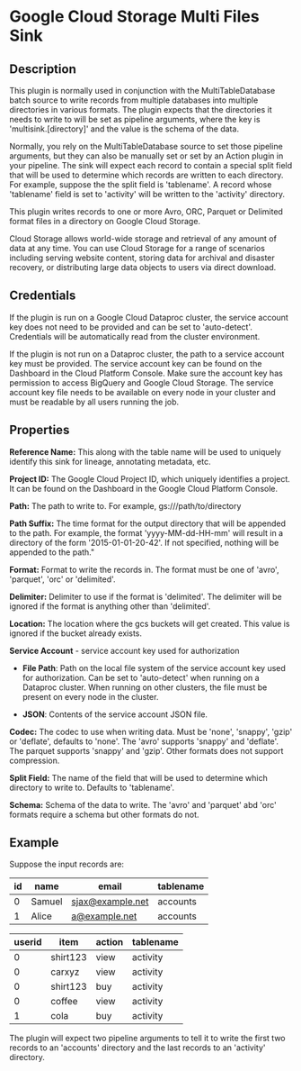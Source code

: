 # Google Cloud Storage Multi Files Sink

Description
-----------
This plugin is normally used in conjunction with the MultiTableDatabase batch source to write records from multiple
databases into multiple directories in various formats. The plugin expects that the directories it needs to write to
will be set as pipeline arguments, where the key is 'multisink.[directory]' and the value is the schema of the data.

Normally, you rely on the MultiTableDatabase source to set those pipeline arguments, but they can also be manually
set or set by an Action plugin in your pipeline. The sink will expect each record to contain a special split field
that will be used to determine which records are written to each directory. For example, suppose the
the split field is 'tablename'. A record whose 'tablename' field is set to 'activity' will be written to the 'activity'
directory.

This plugin writes records to one or more Avro, ORC, Parquet or Delimited format files in a directory on 
Google Cloud Storage.

Cloud Storage allows world-wide storage and retrieval of any amount of data at any time.
You can use Cloud Storage for a range of scenarios including serving website content,
storing data for archival and disaster recovery,
or distributing large data objects to users via direct download.


Credentials
-------------
If the plugin is run on a Google Cloud Dataproc cluster, the service account key does not need to be
provided and can be set to 'auto-detect'.
Credentials will be automatically read from the cluster environment.

If the plugin is not run on a Dataproc cluster, the path to a service account key must be provided.
The service account key can be found on the Dashboard in the Cloud Platform Console.
Make sure the account key has permission to access BigQuery and Google Cloud Storage.
The service account key file needs to be available on every node in your cluster and
must be readable by all users running the job.

Properties
----------
**Reference Name:** This along with the table name will be used to uniquely identify this sink for lineage, 
annotating metadata, etc.

**Project ID:** The Google Cloud Project ID, which uniquely identifies a project.
It can be found on the Dashboard in the Google Cloud Platform Console.

**Path:** The path to write to. For example, gs://<bucket>/path/to/directory

**Path Suffix:** The time format for the output directory that will be appended to the path.
For example, the format 'yyyy-MM-dd-HH-mm' will result in a directory of the form '2015-01-01-20-42'.
If not specified, nothing will be appended to the path."

**Format:** Format to write the records in.
The format must be one of 'avro', 'parquet', 'orc' or 'delimited'.

**Delimiter:** Delimiter to use if the format is 'delimited'.
The delimiter will be ignored if the format is anything other than 'delimited'.

**Location:** The location where the gcs buckets will get created. This value is ignored if the bucket already exists.

**Service Account**  - service account key used for authorization

* **File Path**: Path on the local file system of the service account key used for
authorization. Can be set to 'auto-detect' when running on a Dataproc cluster.
When running on other clusters, the file must be present on every node in the cluster.

* **JSON**: Contents of the service account JSON file.

**Codec:** The codec to use when writing data. Must be 'none', 'snappy', 'gzip' or 'deflate', defaults to 'none'. 
The 'avro' supports 'snappy' and 'deflate'. The parquet supports 'snappy' and 'gzip'. 
Other formats does not support compression.

**Split Field:** The name of the field that will be used to determine which directory to write to. 
Defaults to 'tablename'.

**Schema:** Schema of the data to write.
The 'avro' and 'parquet' abd 'orc' formats require a schema but other formats do not.

Example
-------

Suppose the input records are:

| id  | name     | email            | tablename |
| --- | -------- | ---------------- | --------- |
| 0   | Samuel   | sjax@example.net | accounts  |
| 1   | Alice    | a@example.net    | accounts  |


| userid | item     | action | tablename |
| ------ | -------- | ------ | --------- |
| 0      | shirt123 | view   | activity  |
| 0      | carxyz   | view   | activity  |
| 0      | shirt123 | buy    | activity  |
| 0      | coffee   | view   | activity  |
| 1      | cola     | buy    | activity  |

The plugin will expect two pipeline arguments to tell it to write the first two records to an 'accounts' directory and
the last records to an 'activity' directory.
